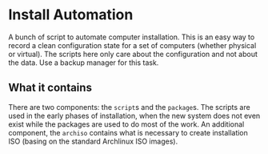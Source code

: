 # Install Automation

A bunch of script to automate computer installation.
This is an easy way to record a clean configuration state for a set of
computers (whether physical or virtual).
The scripts here only care about the configuration and not about the data.
Use a backup manager for this task.

## What it contains

There are two components: the `script`s and the `package`s.
The scripts are used in the early phases of installation, when the new
system does not even exist while the packages are used to do most of the
work. An additional component, the `archiso` contains what is necessary to
create installation ISO (basing on the standard Archlinux ISO images).

